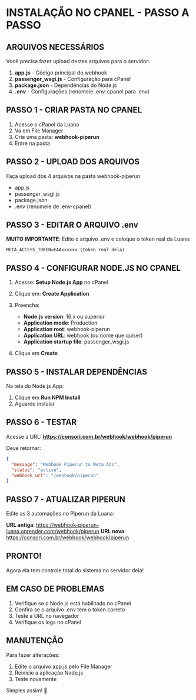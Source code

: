 # INSTALAÇÃO NO CPANEL - PASSO A PASSO

## ARQUIVOS NECESSÁRIOS

Você precisa fazer upload destes arquivos para o servidor:

1. **app.js** - Código principal do webhook
2. **passenger_wsgi.js** - Configuração para cPanel
3. **package.json** - Dependências do Node.js
4. **.env** - Configurações (renomeie .env-cpanel para .env)

## PASSO 1 - CRIAR PASTA NO CPANEL

1. Acesse o cPanel da Luana
2. Va em File Manager
3. Crie uma pasta: **webhook-piperun**
4. Entre na pasta

## PASSO 2 - UPLOAD DOS ARQUIVOS

Faça upload dos 4 arquivos na pasta webhook-piperun:
- app.js
- passenger_wsgi.js
- package.json
- .env (renomeie de .env-cpanel)

## PASSO 3 - EDITAR O ARQUIVO .env

**MUITO IMPORTANTE**: Edite o arquivo .env e coloque o token real da Luana:

```
META_ACCESS_TOKEN=EAAxxxxxx (token real dela)
```

## PASSO 4 - CONFIGURAR NODE.JS NO CPANEL

1. Acesse: **Setup Node.js App** no cPanel
2. Clique em: **Create Application**
3. Preencha:
   - **Node.js version**: 16.x ou superior
   - **Application mode**: Production
   - **Application root**: webhook-piperun
   - **Application URL**: webhook (ou nome que quiser)
   - **Application startup file**: passenger_wsgi.js

4. Clique em **Create**

## PASSO 5 - INSTALAR DEPENDÊNCIAS

Na tela do Node.js App:
1. Clique em **Run NPM Install**
2. Aguarde instalar

## PASSO 6 - TESTAR

Acesse a URL: **https://consori.com.br/webhook/webhook/piperun**

Deve retornar:
```json
{
  "message": "Webhook Piperun to Meta Ads",
  "status": "active",
  "webhook_url": "/webhook/piperun"
}
```

## PASSO 7 - ATUALIZAR PIPERUN

Edite as 3 automações no Piperun da Luana:

**URL antiga**: https://webhook-piperun-luana.onrender.com/webhook/piperun
**URL nova**: https://consori.com.br/webhook/webhook/piperun

## PRONTO!

Agora ela tem controle total do sistema no servidor dela!

## EM CASO DE PROBLEMAS

1. Verifique se o Node.js está habilitado no cPanel
2. Confira se o arquivo .env tem o token correto
3. Teste a URL no navegador
4. Verifique os logs no cPanel

## MANUTENÇÃO

Para fazer alterações:
1. Edite o arquivo app.js pelo File Manager
2. Reinicie a aplicação Node.js
3. Teste novamente

Simples assim! 🚀